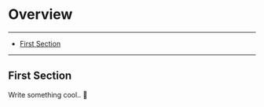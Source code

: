 # Overview

---

- [First Section](#section-1)

---

<a name="section-1"></a>
## First Section

Write something cool.. 🦊
